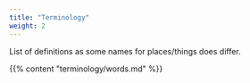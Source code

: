 ```yaml
---
title: "Terminology"
weight: 2
---
```


List of definitions as some names for places/things does differ. 

 
 {{% content "terminology/words.md" %}}